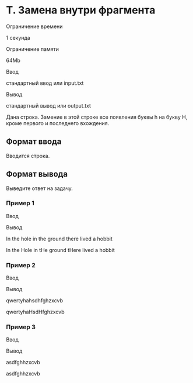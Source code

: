 T. Замена внутри фрагмента
==========================

Ограничение времени

1 секунда

Ограничение памяти

64Mb

Ввод

стандартный ввод или input.txt

Вывод

стандартный вывод или output.txt

Дана строка. Замение в этой строке все появления буквы h на букву H, кроме первого и последнего вхождения.

Формат ввода
------------

Вводится строка.

Формат вывода
-------------

Выведите ответ на задачу.

### Пример 1

Ввод

Вывод

In the hole in the ground there lived a hobbit

In the Hole in tHe ground tHere lived a hobbit

### Пример 2

Ввод

Вывод

qwertyhahsdhfghzxcvb

qwertyhaHsdHfghzxcvb

### Пример 3

Ввод

Вывод

asdfghhzxcvb

asdfghhzxcvb